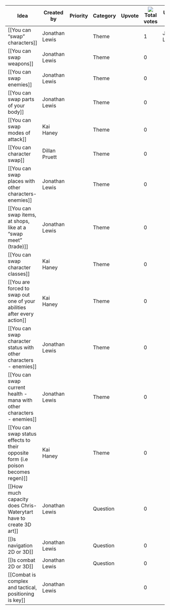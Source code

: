 |Idea|Created by|Priority|Category|Upvote|![](https://www.notion.so/icons/arrow-up_gray.svg)Total votes|Upvoted by|
|---|---|---|---|---|---|---|
|[[You can “swap” characters]]|Jonathan Lewis||Theme||1|Jonathan Lewis|
|[[You can swap weapons]]|Jonathan Lewis||Theme||0||
|[[You can swap enemies]]|Jonathan Lewis||Theme||0||
|[[You can swap parts of your body]]|Jonathan Lewis||Theme||0||
|[[You can swap modes of attack]]|Kai Haney||Theme||0||
|[[You can character swap]]|Dillan Pruett||Theme||0||
|[[You can swap places with other characters-enemies]]|Jonathan Lewis||Theme||0||
|[[You can swap items, at shops, like at a “swap meet” (trade)]]|Jonathan Lewis||Theme||0||
|[[You can swap character classes]]|Kai Haney||Theme||0||
|[[You are forced to swap out one of your abilities after every action]]|Kai Haney||Theme||0||
|[[You can swap character status with other characters - enemies]]|Jonathan Lewis||Theme||0||
|[[You can swap current health - mana with other characters - enemies]]|Jonathan Lewis||Theme||0||
|[[You can swap status effects to their opposite form (i.e poison becomes regen)]]|Kai Haney||Theme||0||
|[[How much capacity does Chris-Waterytart have to create 3D art]]|Jonathan Lewis||Question||0||
|[[Is navigation 2D or 3D]]|Jonathan Lewis||Question||0||
|[[Is combat 2D or 3D]]|Jonathan Lewis||Question||0||
|[[Combat is complex and tactical, positioning is key]]|Jonathan Lewis||||0||